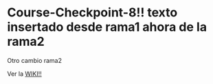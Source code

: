 # Course-Checkpoint-8!! texto insertado desde rama1 ahora de la rama2

Otro cambio rama2

Ver la [WIKI!!](https://github.com/SoniaHarry/Course-Checkpoint-8/wiki)
